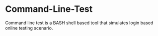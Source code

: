 # Command-Line-Test
Command line test is a BASH shell based tool that simulates login based online testing scenario.
